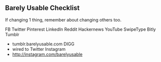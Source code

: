 Barely Usable Checklist
-----------------------

If changing 1 thing, remember about changing others too.

FB
Twitter
Pinterest
LinkedIn
Reddit
Hackernews
YouTube
SwipeType
Bitly
Tumblr
- tumblr.barelyusable.com
DIGG
- wired to Twitter
Instagram
- http://instagram.com/barelyusable
